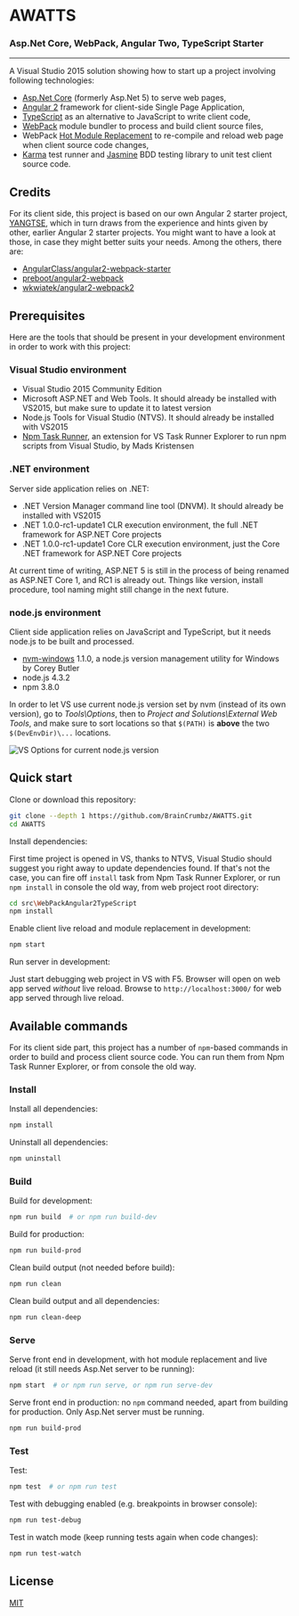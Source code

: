 # AWATTS

### Asp.Net Core, WebPack, Angular Two, TypeScript Starter

---

A Visual Studio 2015 solution showing how to start up a project involving following technologies:

* [Asp.Net Core](https://github.com/aspnet/Home) (formerly Asp.Net 5) to serve web pages, 
* [Angular 2](https://angular.io/) framework for client-side Single Page Application, 
* [TypeScript](http://www.typescriptlang.org/) as an alternative to JavaScript to write client code,
* [WebPack](https://webpack.github.io/) module bundler to process and build client source files, 
* WebPack [Hot Module Replacement](https://webpack.github.io/docs/hot-module-replacement.html) to 
re-compile and reload web page when client source code changes,
* [Karma](https://karma-runner.github.io) test runner and [Jasmine](http://jasmine.github.io/) BDD 
testing library to unit test client source code.

## Credits

For its client side, this project is based on our own Angular 2 starter project, [YANGTSE](https://github.com/BrainCrumbz/YANGTSE), 
which in turn draws from the experience and hints given by other, earlier Angular 2 starter projects. 
You might want to have a look at those, in case they might better suits your needs. Among the others, there are: 

* [AngularClass/angular2-webpack-starter](https://github.com/AngularClass/angular2-webpack-starter)
* [preboot/angular2-webpack](https://github.com/preboot/angular2-webpack)
* [wkwiatek/angular2-webpack2](https://github.com/wkwiatek/angular2-webpack2)

## Prerequisites

Here are the tools that should be present in your development environment in order to work with this project:

### Visual Studio environment

* Visual Studio 2015 Community Edition
* Microsoft ASP.NET and Web Tools. It should already be installed with VS2015, but make sure to update it to latest version
* Node.js Tools for Visual Studio (NTVS). It should already be installed with VS2015
* [Npm Task Runner](https://github.com/madskristensen/NpmTaskRunner), an extension for VS Task Runner Explorer 
to run npm scripts from Visual Studio, by Mads Kristensen

### .NET environment

Server side application relies on .NET:

* .NET Version Manager command line tool (DNVM). It should already be installed with VS2015
* .NET 1.0.0-rc1-update1 CLR execution environment, the full .NET framework for ASP.NET Core projects
* .NET 1.0.0-rc1-update1 Core CLR execution environment, just the Core .NET framework for ASP.NET Core projects

At current time of writing, ASP.NET 5 is still in the process of being renamed as ASP.NET Core 1, and RC1 is already out.
Things like version, install procedure, tool naming might still change in the next future.

### node.js environment

Client side application relies on JavaScript and TypeScript, but it needs node.js to be built and processed.

* [nvm-windows](https://github.com/coreybutler/nvm-windows) 1.1.0, a node.js version management utility for Windows by Corey Butler
* node.js 4.3.2
* npm 3.8.0

In order to let VS use current node.js version set by nvm (instead of its own version), go to *Tools\Options*, then
to *Project and Solutions\External Web Tools*, and make sure to sort locations so that `$(PATH)` is **above** the two 
`$(DevEnvDir)\...` locations.

![VS Options for current node.js version](https://braincrumbz.github.io/AWATTS/assets/images/Options-ProjectsAndSolutions-ExternalWebTools.png)

## Quick start

Clone or download this repository:

~~~bash
git clone --depth 1 https://github.com/BrainCrumbz/AWATTS.git
cd AWATTS
~~~

Install dependencies:

First time project is opened in VS, thanks to NTVS, Visual Studio should suggest you right away to update dependencies found. 
If that's not the case, you can fire off `install` task from Npm Task Runner Explorer, or run 
`npm install` in console the old way, from web project root directory:

~~~bash
cd src\WebPackAngular2TypeScript
npm install
~~~

Enable client live reload and module replacement in development: 

~~~bash
npm start
~~~

Run server in development:

Just start debugging web project in VS with F5. Browser will open on web app served *without* live reload. 
Browse to `http://localhost:3000/` for web app served through live reload.

## Available commands

For its client side part, this project has a number of `npm`-based commands in order to build and process client 
source code. You can run them from Npm Task Runner Explorer, or from console the old way.

### Install

Install all dependencies:

~~~bash
npm install
~~~

Uninstall all dependencies:

~~~bash
npm uninstall
~~~

### Build

Build for development:

~~~bash
npm run build  # or npm run build-dev
~~~

Build for production:

~~~bash
npm run build-prod
~~~

Clean build output (not needed before build):

~~~bash
npm run clean
~~~

Clean build output and all dependencies:

~~~bash
npm run clean-deep
~~~

### Serve

Serve front end in development, with hot module replacement and live reload 
(it still needs Asp.Net server to be running):

~~~bash
npm start  # or npm run serve, or npm run serve-dev
~~~

Serve front end in production: no `npm` command needed, apart from building for production.
Only Asp.Net server must be running.

~~~bash
npm run build-prod
~~~

### Test

Test:

~~~bash
npm test  # or npm run test
~~~

Test with debugging enabled (e.g. breakpoints in browser console):

~~~bash
npm run test-debug
~~~

Test in watch mode (keep running tests again when code changes):

~~~bash
npm run test-watch
~~~

## License

[MIT](LICENSE)
